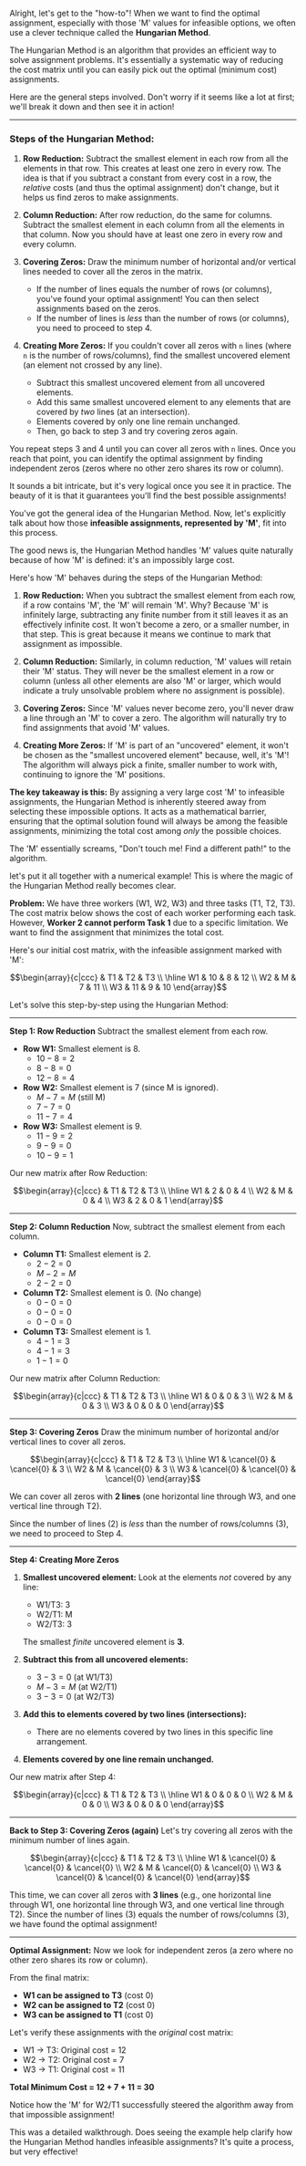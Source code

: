 Alright, let's get to the "how-to"! When we want to find the optimal assignment, especially with those 'M' values for infeasible options, we often use a clever technique called the **Hungarian Method**.

The Hungarian Method is an algorithm that provides an efficient way to solve assignment problems. It's essentially a systematic way of reducing the cost matrix until you can easily pick out the optimal (minimum cost) assignments.

Here are the general steps involved. Don't worry if it seems like a lot at first; we'll break it down and then see it in action!

---

### Steps of the Hungarian Method:

1.  **Row Reduction:** Subtract the smallest element in each row from all the elements in that row. This creates at least one zero in every row. The idea is that if you subtract a constant from every cost in a row, the *relative* costs (and thus the optimal assignment) don't change, but it helps us find zeros to make assignments.

2.  **Column Reduction:** After row reduction, do the same for columns. Subtract the smallest element in each column from all the elements in that column. Now you should have at least one zero in every row and every column.

3.  **Covering Zeros:** Draw the minimum number of horizontal and/or vertical lines needed to cover all the zeros in the matrix.
    * If the number of lines equals the number of rows (or columns), you've found your optimal assignment! You can then select assignments based on the zeros.
    * If the number of lines is *less* than the number of rows (or columns), you need to proceed to step 4.

4.  **Creating More Zeros:** If you couldn't cover all zeros with `n` lines (where `n` is the number of rows/columns), find the smallest uncovered element (an element not crossed by any line).
    * Subtract this smallest uncovered element from all uncovered elements.
    * Add this same smallest uncovered element to any elements that are covered by *two* lines (at an intersection).
    * Elements covered by only one line remain unchanged.
    * Then, go back to step 3 and try covering zeros again.

You repeat steps 3 and 4 until you can cover all zeros with `n` lines. Once you reach that point, you can identify the optimal assignment by finding independent zeros (zeros where no other zero shares its row or column).

It sounds a bit intricate, but it's very logical once you see it in practice. The beauty of it is that it guarantees you'll find the best possible assignments!

You've got the general idea of the Hungarian Method. Now, let's explicitly talk about how those **infeasible assignments, represented by 'M'**, fit into this process.

The good news is, the Hungarian Method handles 'M' values quite naturally because of how 'M' is defined: it's an impossibly large cost.

Here's how 'M' behaves during the steps of the Hungarian Method:

1.  **Row Reduction:** When you subtract the smallest element from each row, if a row contains 'M', the 'M' will remain 'M'. Why? Because 'M' is infinitely large, subtracting any finite number from it still leaves it as an effectively infinite cost. It won't become a zero, or a smaller number, in that step. This is great because it means we continue to mark that assignment as impossible.

2.  **Column Reduction:** Similarly, in column reduction, 'M' values will retain their 'M' status. They will never be the smallest element in a row or column (unless all other elements are also 'M' or larger, which would indicate a truly unsolvable problem where no assignment is possible).

3.  **Covering Zeros:** Since 'M' values never become zero, you'll never draw a line through an 'M' to cover a zero. The algorithm will naturally try to find assignments that avoid 'M' values.

4.  **Creating More Zeros:** If 'M' is part of an "uncovered" element, it won't be chosen as the "smallest uncovered element" because, well, it's 'M'! The algorithm will always pick a finite, smaller number to work with, continuing to ignore the 'M' positions.

**The key takeaway is this:** By assigning a very large cost 'M' to infeasible assignments, the Hungarian Method is inherently steered away from selecting these impossible options. It acts as a mathematical barrier, ensuring that the optimal solution found will always be among the feasible assignments, minimizing the total cost among *only* the possible choices.

The 'M' essentially screams, "Don't touch me! Find a different path!" to the algorithm.

let's put it all together with a numerical example! This is where the magic of the Hungarian Method really becomes clear.

**Problem:** We have three workers (W1, W2, W3) and three tasks (T1, T2, T3). The cost matrix below shows the cost of each worker performing each task. However, **Worker 2 cannot perform Task 1** due to a specific limitation. We want to find the assignment that minimizes the total cost.

Here's our initial cost matrix, with the infeasible assignment marked with 'M':

$$\begin{array}{c|ccc} & T1 & T2 & T3 \\ \hline W1 & 10 & 8 & 12 \\ W2 & M & 7 & 11 \\ W3 & 11 & 9 & 10 \end{array}$$

Let's solve this step-by-step using the Hungarian Method:

---

**Step 1: Row Reduction**
Subtract the smallest element from each row.

* **Row W1:** Smallest element is 8.
    * $10 - 8 = 2$
    * $8 - 8 = 0$
    * $12 - 8 = 4$
* **Row W2:** Smallest element is 7 (since M is ignored).
    * $M - 7 = M$ (still M)
    * $7 - 7 = 0$
    * $11 - 7 = 4$
* **Row W3:** Smallest element is 9.
    * $11 - 9 = 2$
    * $9 - 9 = 0$
    * $10 - 9 = 1$

Our new matrix after Row Reduction:

$$\begin{array}{c|ccc} & T1 & T2 & T3 \\ \hline W1 & 2 & 0 & 4 \\ W2 & M & 0 & 4 \\ W3 & 2 & 0 & 1 \end{array}$$

---

**Step 2: Column Reduction**
Now, subtract the smallest element from each column.

* **Column T1:** Smallest element is 2.
    * $2 - 2 = 0$
    * $M - 2 = M$
    * $2 - 2 = 0$
* **Column T2:** Smallest element is 0. (No change)
    * $0 - 0 = 0$
    * $0 - 0 = 0$
    * $0 - 0 = 0$
* **Column T3:** Smallest element is 1.
    * $4 - 1 = 3$
    * $4 - 1 = 3$
    * $1 - 1 = 0$

Our new matrix after Column Reduction:

$$\begin{array}{c|ccc} & T1 & T2 & T3 \\ \hline W1 & 0 & 0 & 3 \\ W2 & M & 0 & 3 \\ W3 & 0 & 0 & 0 \end{array}$$

---

**Step 3: Covering Zeros**
Draw the minimum number of horizontal and/or vertical lines to cover all zeros.

$$\begin{array}{c|ccc} & T1 & T2 & T3 \\ \hline W1 & \cancel{0} & \cancel{0} & 3 \\ W2 & M & \cancel{0} & 3 \\ W3 & \cancel{0} & \cancel{0} & \cancel{0} \end{array}$$

We can cover all zeros with **2 lines** (one horizontal line through W3, and one vertical line through T2).

Since the number of lines (2) is *less* than the number of rows/columns (3), we need to proceed to Step 4.

---

**Step 4: Creating More Zeros**

1.  **Smallest uncovered element:** Look at the elements *not* covered by any line:
    * W1/T3: 3
    * W2/T1: M
    * W2/T3: 3

    The smallest *finite* uncovered element is **3**.

2.  **Subtract this from all uncovered elements:**
    * $3 - 3 = 0$ (at W1/T3)
    * $M - 3 = M$ (at W2/T1)
    * $3 - 3 = 0$ (at W2/T3)

3.  **Add this to elements covered by two lines (intersections):**
    * There are no elements covered by two lines in this specific line arrangement.

4.  **Elements covered by one line remain unchanged.**

Our new matrix after Step 4:

$$\begin{array}{c|ccc} & T1 & T2 & T3 \\ \hline W1 & 0 & 0 & 0 \\ W2 & M & 0 & 0 \\ W3 & 0 & 0 & 0 \end{array}$$

---

**Back to Step 3: Covering Zeros (again)**
Let's try covering all zeros with the minimum number of lines again.

$$\begin{array}{c|ccc} & T1 & T2 & T3 \\ \hline W1 & \cancel{0} & \cancel{0} & \cancel{0} \\ W2 & M & \cancel{0} & \cancel{0} \\ W3 & \cancel{0} & \cancel{0} & \cancel{0} \end{array}$$

This time, we can cover all zeros with **3 lines** (e.g., one horizontal line through W1, one horizontal line through W3, and one vertical line through T2). Since the number of lines (3) equals the number of rows/columns (3), we have found the optimal assignment!

---

**Optimal Assignment:**
Now we look for independent zeros (a zero where no other zero shares its row or column).

From the final matrix:

* **W1 can be assigned to T3** (cost 0)
* **W2 can be assigned to T2** (cost 0)
* **W3 can be assigned to T1** (cost 0)

Let's verify these assignments with the *original* cost matrix:

* W1 $\to$ T3: Original cost = 12
* W2 $\to$ T2: Original cost = 7
* W3 $\to$ T1: Original cost = 11

**Total Minimum Cost = 12 + 7 + 11 = 30**

Notice how the 'M' for W2/T1 successfully steered the algorithm away from that impossible assignment!

This was a detailed walkthrough. Does seeing the example help clarify how the Hungarian Method handles infeasible assignments? It's quite a process, but very effective!